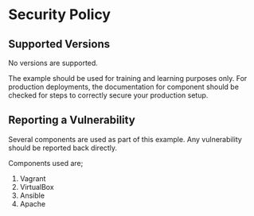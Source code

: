 # Security Policy

## Supported Versions

No versions are supported.

The example should be used for training and learning purposes only. For production deployments, the documentation for component should be checked for steps to correctly secure your production setup.

## Reporting a Vulnerability

Several components are used as part of this example. Any vulnerability should be reported back directly.

Components used are;

1. Vagrant
1. VirtualBox
1. Ansible
1. Apache

